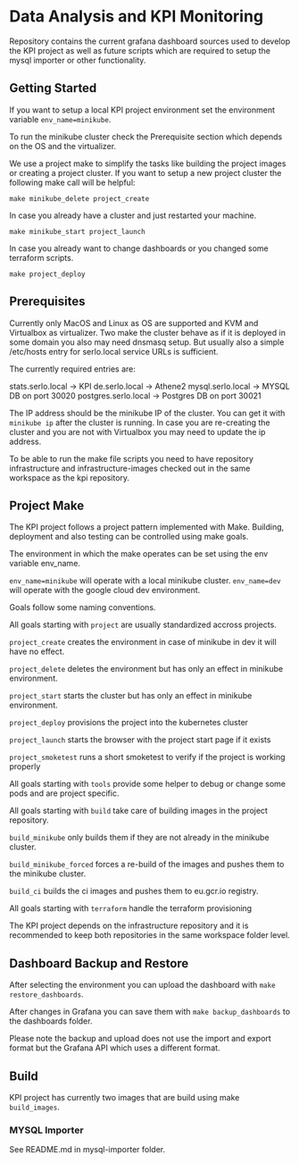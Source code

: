 # Data Analysis and KPI Monitoring

Repository contains the current grafana dashboard sources used to develop the KPI project as well as future scripts which are required to setup the mysql importer or other functionality.

## Getting Started

If you want to setup a local KPI project environment set the environment variable ```env_name=minikube```.

To run the minikube cluster check the Prerequisite section which depends on the OS and the virtualizer.

We use a project make to simplify the tasks like building the project images or creating a project cluster.
If you want to setup a new project cluster the following make call will be helpful:

```make minikube_delete project_create```

In case you already have a cluster and just restarted your machine.

```make minikube_start project_launch```

In case you already want to change dashboards or you changed some terraform scripts.

```make project_deploy```

## Prerequisites

Currently only MacOS and Linux as OS are supported and KVM and Virtualbox as virtualizer.
Two make the cluster behave as if it is deployed in some domain you also may need dnsmasq setup.
But usually also a simple /etc/hosts entry for serlo.local service URLs is sufficient.

The currently required entries are:

stats.serlo.local -> KPI
de.serlo.local -> Athene2
mysql.serlo.local -> MYSQL DB on port 30020
postgres.serlo.local -> Postgres DB on port 30021

The IP address should be the minikube IP of the cluster. You can get it with ```minikube ip``` after the cluster is running.
In case you are re-creating the cluster and you are not with Virtualbox you may need to update the ip address.

To be able to run the make file scripts you need to have repository infrastructure and infrastructure-images checked out in the same workspace as the kpi repository.

## Project Make

The KPI project follows a project pattern implemented with Make.
Building, deployment and also testing can be controlled using make goals.

The environment in which the make operates can be set using the env variable env_name.

```env_name=minikube``` will operate with a local minikube cluster.
```env_name=dev``` will operate with the google cloud dev environment.

Goals follow some naming conventions.

All goals starting with ```project``` are usually standardized accross projects.

```project_create``` creates the environment in case of minikube in dev it will have no effect.

```project_delete``` deletes the environment but has only an effect in minikube environment.

```project_start```  starts the cluster but has only an effect in minikube environment.

```project_deploy``` provisions the project into the kubernetes cluster

```project_launch``` starts the browser with the project start page if it exists

```project_smoketest``` runs a short smoketest to verify if the project is working properly

All goals starting with ```tools``` provide some helper to debug or change some pods and are project specific.

All goals starting with ```build``` take care of building images in the project repository.

```build_minikube``` only builds them if they are not already in the minikube cluster.

```build_minikube_forced``` forces a re-build of the images and pushes them to the minikube cluster.

```build_ci``` builds the ci images and pushes them to eu.gcr.io registry.


All goals starting with ```terraform```  handle the terraform provisioning

The KPI project depends on the infrastructure repository and it is recommended to keep both repositories in the same workspace folder level.

## Dashboard Backup and Restore

After selecting the environment you can upload the dashboard with ```make restore_dashboards```.

After changes in Grafana you can save them with ```make backup_dashboards``` to the dashboards folder.

Please note the backup and upload does not use the import and export format but the Grafana API which uses a different format.

## Build

KPI project has currently two images that are build using make ```build_images```.

### MYSQL Importer

See README.md in mysql-importer folder.
